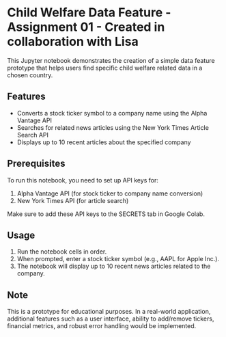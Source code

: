 # Child Welfare Data Feature - Assignment 01 - Created in collaboration with Lisa
This Jupyter notebook demonstrates the creation of a simple data feature prototype that helps users find specific child welfare related data in a chosen country.

## Features
* Converts a stock ticker symbol to a company name using the Alpha Vantage API
* Searches for related news articles using the New York Times Article Search API
* Displays up to 10 recent articles about the specified company

## Prerequisites
To run this notebook, you need to set up API keys for:

1. Alpha Vantage API (for stock ticker to company name conversion)
2. New York Times API (for article search)

Make sure to add these API keys to the SECRETS tab in Google Colab.

## Usage
1. Run the notebook cells in order.
2. When prompted, enter a stock ticker symbol (e.g., AAPL for Apple Inc.).
3. The notebook will display up to 10 recent news articles related to the company.

## Note
This is a prototype for educational purposes. In a real-world application, additional features such as a user interface, ability to add/remove tickers, financial metrics, and robust error handling would be implemented.
